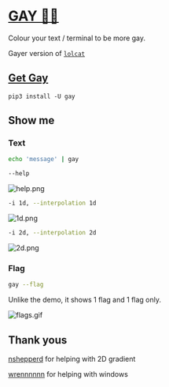 # [GAY 🏳️‍🌈](https://ms-jpq.github.io/gay)

Colour your text / terminal to be more gay.

Gayer version of [`lolcat`](https://github.com/busyloop/lolcat)

## [Get Gay](https://pypi.org/project/gay)

`pip3 install -U gay`

## Show me

### Text

```sh
echo 'message' | gay
```

```sh
--help
```

![help.png](https://raw.githubusercontent.com/ms-jpq/gay/%3C3/preview/help.png)

```sh
-i 1d, --interpolation 1d
```

![1d.png](https://raw.githubusercontent.com/ms-jpq/gay/%3C3/preview/1d.png)

```sh
-i 2d, --interpolation 2d
```

![2d.png](https://raw.githubusercontent.com/ms-jpq/gay/%3C3/preview/2d.png)

### Flag

```sh
gay --flag
```

Unlike the demo, it shows 1 flag and 1 flag only.

![flags.gif](https://raw.githubusercontent.com/ms-jpq/gay/%3C3/preview/flags.gif)

## Thank yous

[nshepperd](https://github.com/nshepperd) for helping with 2D gradient

[wrennnnnn](https://github.com/wrennnnnn) for helping with windows
